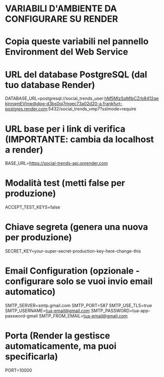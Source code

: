 # VARIABILI D'AMBIENTE DA CONFIGURARE SU RENDER

# Copia queste variabili nel pannello Environment del Web Service

# URL del database PostgreSQL (dal tuo database Render)

DATABASE_URL=postgresql://social_trends_user:hM5MIzSqMlbCZrb8412qekjnnqmEVlnw@dpg-d3bs0qj7mgec73a02d20-a.frankfurt-postgres.render.com:5432/social_trends_vmp7?sslmode=require

# URL base per i link di verifica (IMPORTANTE: cambia da localhost a render)

BASE_URL=https://social-trends-api.onrender.com

# Modalità test (metti false per produzione)

ACCEPT_TEST_KEYS=false

# Chiave segreta (genera una nuova per produzione)

SECRET_KEY=your-super-secret-production-key-here-change-this

# Email Configuration (opzionale - configurare solo se vuoi invio email automatico)

SMTP_SERVER=smtp.gmail.com
SMTP_PORT=587
SMTP_USE_TLS=true
SMTP_USERNAME=tua-email@gmail.com
SMTP_PASSWORD=tua-app-password-gmail
SMTP_FROM_EMAIL=tua-email@gmail.com

# Porta (Render la gestisce automaticamente, ma puoi specificarla)

PORT=10000
